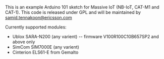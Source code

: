 This is an example Arduino 101 sketch for Massive IoT (NB-IoT, CAT-M1 and CAT-1). This code is released under GPL and will be maintained by samid.tennakoon@ericsson.com

Currently supported modules:
- Ublox SARA-N200 (any varient) -- firmware V100R100C10B657SP2 and above only
- SimCom SIM7000E (any varient)
- Cinterion ELS61-E from Gemalto

